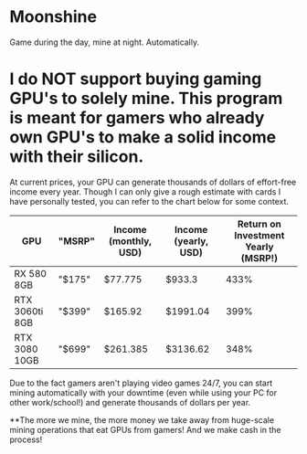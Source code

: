 # Moonshine
 Game during the day, mine at night. Automatically.
 
# I do NOT support buying gaming GPU's to solely mine. This program is meant for gamers who already own GPU's to make a solid income with their silicon.

At current prices, your GPU can generate thousands of dollars of effort-free income every year. 
Though I can only give a rough estimate with cards I have personally tested, you can refer to the chart below for some context.

GPU | "MSRP" | Income (monthly, USD) | Income (yearly, USD) | Return on Investment Yearly (MSRP!)
--- | --- | --- | --- | --- |
RX 580 8GB | "$175" | $77.775 | $933.3 | 433%
RTX 3060ti 8GB | "$399" | $165.92 | $1991.04 | 399%
RTX 3080 10GB | "$699" | $261.385 | $3136.62 | 348%

Due to the fact gamers aren't playing video games 24/7, you can start mining automatically with your downtime (even while using your PC for other work/school!) and generate thousands of dollars per year. 

**The more we mine, the more money we take away from huge-scale mining operations that eat GPUs from gamers! And we make cash in the process!

